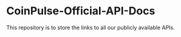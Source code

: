 # CoinPulse-Official-API-Docs


This repository is to store the links to all our publicly available APIs. 

